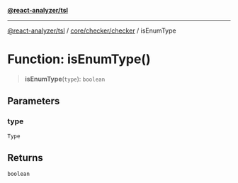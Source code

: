 [**@react-analyzer/tsl**](../../../../README.md)

***

[@react-analyzer/tsl](../../../../README.md) / [core/checker/checker](../README.md) / isEnumType

# Function: isEnumType()

> **isEnumType**(`type`): `boolean`

## Parameters

### type

`Type`

## Returns

`boolean`
